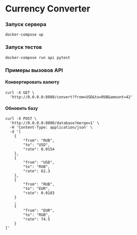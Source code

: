 # Currency Converter

### Запуск сервера
```shell script
docker-compose up
```

### Запуск тестов
```shell script
docker-compose run api pytest
```

### Примеры вызовов API

#### Конвертировать валюту
```shell script
curl -X GET \
  'http://0.0.0.0:8080/convert?from=USD&to=RUB&amount=42'
```

#### Обновить базу
```shell script
curl -X POST \
  'http://0.0.0.0:8080/database?merge=1' \
  -H 'Content-Type: application/json' \
  -d '[
	{
		"from": "RUB",
		"to": "USD",
		"rate": 0.0154
	},
	{
		"from": "USD",
		"to": "RUB",
		"rate": 62.3
	},
	{
		"from": "RUB",
		"to": "EUR",
		"rate": 0.0183
	}
	,
	{
		"from": "EUR",
		"to": "RUB",
		"rate": 74.5
	}
]'
```
